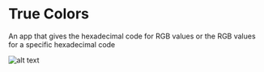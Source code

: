 # True Colors
An app that gives the hexadecimal code for RGB values or the RGB values for a specific hexadecimal code

![alt text](https://github.com/cdcavagnolli/trueColors/blob/main/trueColors.gif?raw=true)
